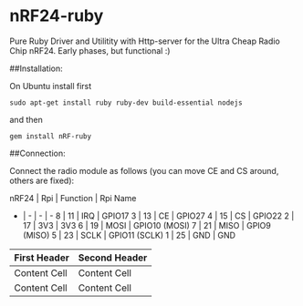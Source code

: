 nRF24-ruby
==========

Pure Ruby Driver and Utilitity with Http-server for the Ultra Cheap Radio Chip nRF24.
Early phases, but functional :)

##Installation:

On Ubuntu install first

``sudo apt-get install ruby ruby-dev build-essential nodejs``

and then

``gem install nRF-ruby``

##Connection:

Connect the radio module as follows (you can move CE and CS around, others are fixed):

nRF24 | Rpi | Function | Rpi Name
- | - | - | -
8 | 11 | IRQ | GPIO17
3 | 13 | CE | GPIO27
4 | 15 | CS | GPIO22
2 | 17 | 3V3 | 3V3
6 | 19 | MOSI | GPIO10 (MOSI)
7 | 21 | MISO | GPIO9 (MISO)
5 | 23 | SCLK | GPIO11 (SCLK)
1 | 25 | GND | GND



First Header  | Second Header
------------- | -------------
Content Cell  | Content Cell
Content Cell  | Content Cell
